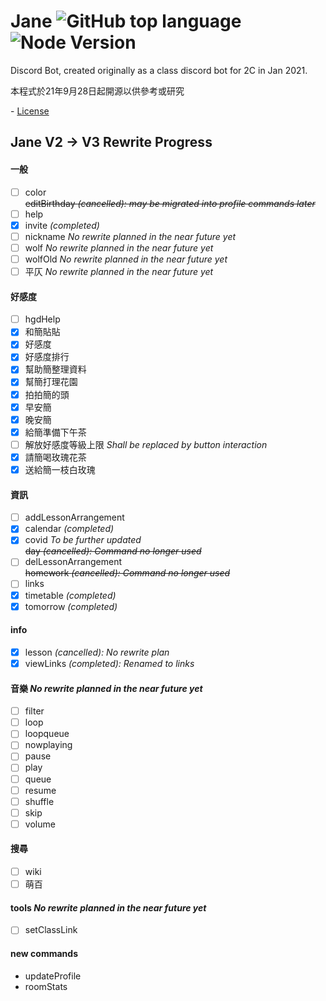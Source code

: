 # Jane ![GitHub top language](https://img.shields.io/github/languages/top/Kai9073/Jane) ![Node Version](https://img.shields.io/badge/node->=16.0.0-brightgreen) 

Discord Bot, created originally as a class discord bot for 2C in Jan 2021. 

本程式於21年9月28日起開源以供參考或研究

\- [License](https://github.com/Kai9073/jane/blob/main/LICENSE) 

## Jane V2 -> V3 Rewrite Progress
#### 一般
- [ ] color  
~~editBirthday *(cancelled): may be migrated into profile commands later*~~  
- [ ] help
- [x] invite *(completed)*
- [ ] nickname *No rewrite planned in the near future yet*
- [ ] wolf *No rewrite planned in the near future yet*
- [ ] wolfOld *No rewrite planned in the near future yet*
- [ ] 平仄 *No rewrite planned in the near future yet*
#### 好感度
- [ ] hgdHelp
- [x] 和簡貼貼
- [x] 好感度
- [x] 好感度排行
- [x] 幫助簡整理資料
- [x] 幫簡打理花園
- [x] 拍拍簡的頭
- [x] 早安簡
- [x] 晚安簡
- [x] 給簡準備下午茶
- [ ] 解放好感度等級上限 *Shall be replaced by button interaction*
- [x] 請簡喝玫瑰花茶
- [x] 送給簡一枝白玫瑰
#### 資訊
- [ ] addLessonArrangement
- [x] calendar *(completed)*
- [x] covid *To be further updated*  
~~day *(cancelled): Command no longer used*~~
- [ ] delLessonArrangement  
~~homework *(cancelled): Command no longer used*~~  
- [ ] links
- [x] timetable *(completed)*
- [x] tomorrow *(completed)*
#### info
- [x] lesson  *(cancelled): No rewrite plan*
- [x] viewLinks  *(completed): Renamed to links*
#### 音樂 *No rewrite planned in the near future yet*
- [ ] filter
- [ ] loop
- [ ] loopqueue
- [ ] nowplaying
- [ ] pause
- [ ] play
- [ ] queue
- [ ] resume
- [ ] shuffle
- [ ] skip
- [ ] volume
#### 搜尋
- [ ] wiki
- [ ] 萌百
#### tools *No rewrite planned in the near future yet*
- [ ] setClassLink
#### new commands 
- updateProfile
- roomStats